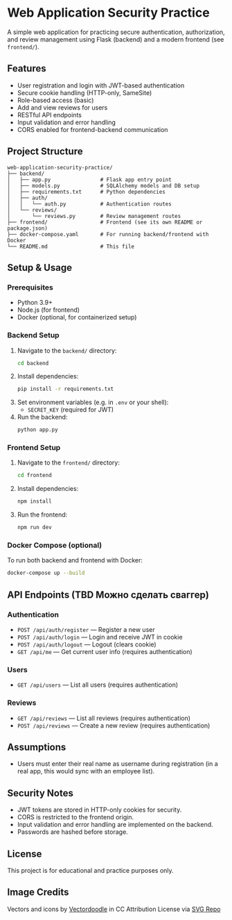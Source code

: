 # Web Application Security Practice

A simple web application for practicing secure authentication, authorization, and review management using Flask (backend) and a modern frontend (see `frontend/`).

## Features

- User registration and login with JWT-based authentication
- Secure cookie handling (HTTP-only, SameSite)
- Role-based access (basic)
- Add and view reviews for users
- RESTful API endpoints
- Input validation and error handling
- CORS enabled for frontend-backend communication

## Project Structure

```
web-application-security-practice/
├── backend/
│   ├── app.py                # Flask app entry point
│   ├── models.py             # SQLAlchemy models and DB setup
│   ├── requirements.txt      # Python dependencies
│   ├── auth/
│   │   └── auth.py           # Authentication routes
│   └── reviews/
│       └── reviews.py        # Review management routes
├── frontend/                 # Frontend (see its own README or package.json)
├── docker-compose.yaml       # For running backend/frontend with Docker
└── README.md                 # This file
```

## Setup & Usage

### Prerequisites
- Python 3.9+
- Node.js (for frontend)
- Docker (optional, for containerized setup)

### Backend Setup
1. Navigate to the `backend/` directory:
   ```sh
   cd backend
   ```
2. Install dependencies:
   ```sh
   pip install -r requirements.txt
   ```
3. Set environment variables (e.g. in `.env` or your shell):
   - `SECRET_KEY` (required for JWT)
4. Run the backend:
   ```sh
   python app.py
   ```

### Frontend Setup
1. Navigate to the `frontend/` directory:
   ```sh
   cd frontend
   ```
2. Install dependencies:
   ```sh
   npm install
   ```
3. Run the frontend:
   ```sh
   npm run dev
   ```

### Docker Compose (optional)
To run both backend and frontend with Docker:
```sh
docker-compose up --build
```

## API Endpoints (TBD Можно сделать сваггер)

### Authentication
- `POST /api/auth/register` — Register a new user
- `POST /api/auth/login` — Login and receive JWT in cookie
- `POST /api/auth/logout` — Logout (clears cookie)
- `GET /api/me` — Get current user info (requires authentication)

### Users
- `GET /api/users` — List all users (requires authentication)

### Reviews
- `GET /api/reviews` — List all reviews (requires authentication)
- `POST /api/reviews` — Create a new review (requires authentication)

## Assumptions

- Users must enter their real name as username during registration (in a real app, this would sync with an employee list).

## Security Notes
- JWT tokens are stored in HTTP-only cookies for security.
- CORS is restricted to the frontend origin.
- Input validation and error handling are implemented on the backend.
- Passwords are hashed before storage.

## License

This project is for educational and practice purposes only.

## Image Credits

Vectors and icons by [Vectordoodle](#maybeCitation:<https://vectordoodle.gumroad.com/l/FOCLd?ref=svgrepo.com>) in CC Attribution License via [SVG Repo](#maybeCitation:<https://www.svgrepo.com/>)
